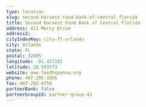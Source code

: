 ```yaml
---
type: location
slug: second-harvest-food-bank-of-central-florida
title: Second Harvest Food Bank of Central Florida
address: 411 Mercy Drive
address2: 
cityIndexKey: city-fl-orlando
city: Orlando
state: FL
postal: 32805
longitude: -81.427183
latitude: 28.569573
website: www.feedhopenow.org
phone: 407-295-1066
fax: 407-292-4758
partnerBank: false
partnerGroupId: partner-group-43
---
```

